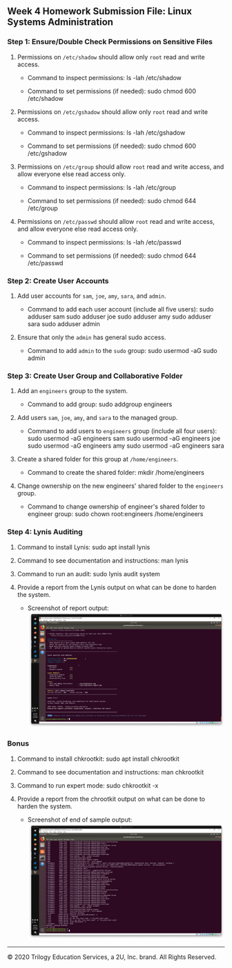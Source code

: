 ## Week 4 Homework Submission File: Linux Systems Administration

### Step 1: Ensure/Double Check Permissions on Sensitive Files

1. Permissions on `/etc/shadow` should allow only `root` read and write access.

    - Command to inspect permissions:
    ls -lah /etc/shadow

    - Command to set permissions (if needed):
    sudo chmod 600 /etc/shadow

2. Permissions on `/etc/gshadow` should allow only `root` read and write access.

    - Command to inspect permissions:
    ls -lah /etc/gshadow

    - Command to set permissions (if needed):
    sudo chmod 600 /etc/gshadow

3. Permissions on `/etc/group` should allow `root` read and write access, and allow everyone else read access only.

    - Command to inspect permissions:
    ls -lah /etc/group

    - Command to set permissions (if needed):
    sudo chmod 644 /etc/group

4. Permissions on `/etc/passwd` should allow `root` read and write access, and allow everyone else read access only.

    - Command to inspect permissions:
    ls -lah /etc/passwd

    - Command to set permissions (if needed):
    sudo chmod 644 /etc/passwd

### Step 2: Create User Accounts

1. Add user accounts for `sam`, `joe`, `amy`, `sara`, and `admin`.

    - Command to add each user account (include all five users):
    sudo adduser sam
    sudo adduser joe
    sudo adduser amy
    sudo adduser sara
    sudo adduser admin

2. Ensure that only the `admin` has general sudo access.

    - Command to add `admin` to the `sudo` group:
    sudo usermod -aG sudo admin

### Step 3: Create User Group and Collaborative Folder

1. Add an `engineers` group to the system.

    - Command to add group:
    sudo addgroup engineers

2. Add users `sam`, `joe`, `amy`, and `sara` to the managed group.

    - Command to add users to `engineers` group (include all four users):
    sudo usermod -aG engineers sam
    sudo usermod -aG engineers joe
    sudo usermod -aG engineers amy
    sudo usermod -aG engineers sara

3. Create a shared folder for this group at `/home/engineers`.

    - Command to create the shared folder:
    mkdir /home/engineers

4. Change ownership on the new engineers' shared folder to the `engineers` group.

    - Command to change ownership of engineer's shared folder to engineer group:
    sudo chown root:engineers /home/engineers

### Step 4: Lynis Auditing

1. Command to install Lynis:
sudo apt install lynis

2. Command to see documentation and instructions:
man lynis

3. Command to run an audit:
sudo lynis audit system

4. Provide a report from the Lynis output on what can be done to harden the system.

    - Screenshot of report output:
    ![lynis.png](lynis.png "lynis.png")


### Bonus
1. Command to install chkrootkit:
sudo apt install chkrootkit

2. Command to see documentation and instructions:
man chkrootkit

3. Command to run expert mode:
sudo chkrootkit -x

4. Provide a report from the chrootkit output on what can be done to harden the system.
    - Screenshot of end of sample output:
    ![chkrootkit.png](chkrootkit.png "chkrootkit.png")
---
© 2020 Trilogy Education Services, a 2U, Inc. brand. All Rights Reserved.
